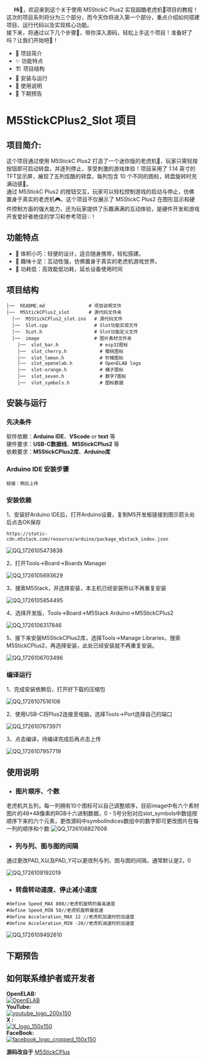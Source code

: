 &nbsp;&nbsp;&nbsp;&nbsp;&nbsp;__Hi👋__，欢迎来到这个关于使用 M5StickC Plus2 实现超酷老虎机🎰项目的教程！这次的项目系列将分为三个部分，而今天你将进入第一个部分，重点介绍如何搭建项目、运行代码以及实现核心功能。  
  接下来，将通过以下几个步骤📜，带你深入源码，轻松上手这个项目！准备好了吗？让我们开始吧🚀！  
- 📝 项目简介
- ✨ 功能特点
- 🏗 项目结构
- 🚀 安装与运行
- 🔧 使用说明
- 🔮 下期预告
# M5StickCPlus2_Slot 项目
## 项目简介:
这个项目通过使用 M5StickC Plus2 打造了一个迷你版的老虎机🎰，玩家只需轻按按钮即可启动转盘，并逐列停止，享受刺激的游戏体验！项目采用了 1.14 英寸的TFT显示屏，展现了五列炫酷的转盘，每列包含 10 个不同的图标，转盘旋转时充满动感🎡。  
  通过 M5StickC Plus2 的按钮交互，玩家可以轻松控制游戏的启动与停止，仿佛置身于真实的老虎机🎮。这个项目不仅展示了 M5StickC Plus2 在图形显示和硬件控制方面的强大能力，还为玩家提供了乐趣满满的互动体验，是硬件开发和游戏开发爱好者绝佳的学习和参考项目💡！

## 功能特点
- 📏 体积小巧：轻便的设计，适合随身携带，轻松搭建。
- 🎉 趣味十足：互动性强，仿佛置身于真实的老虎机游戏世界。
- 🔋 功耗低：高效能低功耗，延长设备使用时间
## 项目结构
``` 
│──  README.md                # 项目说明文件
│──  M5StickCPlus2_slot       # 源代码文件夹
  │──  M5StickCPlus2_slot.ino   # 源代码文件
  │──  Slot.cpp                 # Slot功能实现文件
  │──  SLot.h                   # Slot功能定义文件
  │──  image                    # 图片素材文件夹
    │──  slot_bar.h               # esp32图标
    │──  slot_cherry.h            # 樱桃图标
    │──  slot_lemon.h             # 柠檬图标 
    │──  slot_openelab.h          # OpenELAB logo
    │──  slot-orange.h            # 橘子图标
    │──  slot_seven.h             # 数字7图标
    │──  slot_symbols.h           # 图标数据
```
## 安装与运行

### 先决条件
软件依赖：__Arduino IDE__、__VScode__ or __text__ 等   
硬件要求：__USB-C数据线__、__M5StickCPlus2__ 等  
依赖要求：__M5StickCPlus2库__、__Arduino库__
### Arduino IDE 安装步骤
```
链接：稍后上传
```
### 安装依赖
1、安装好Arduino IDE后，打开Arduino设置，复制M5开发板链接到图示箭头处后点击OK保存
```
https://static-cdn.m5stack.com/resource/arduino/package_m5stack_index.json
```
![QQ_1726105473838](https://github.com/user-attachments/assets/367bd060-13ab-4eda-9a43-13fbc0250580)  
  
2、打开Tools->Board->Boards Manager  

![QQ_1726105693629](https://github.com/user-attachments/assets/e70b4f19-c21a-4ea5-80e2-4d150b54a35f)  
  
3、搜索M5Stack，并选择安装，本主机已经安装所以不再重复安装  

![QQ_1726105854495](https://github.com/user-attachments/assets/11b18b6c-c8db-4ea4-b209-d22dd26eebbe) 

4、选择开发版，Tools->Board->M5Stack Arduino->M5StickCPlus2  

![QQ_1726106317846](https://github.com/user-attachments/assets/203d874b-f316-4ae7-827b-2e01493ce08d)


5、接下来安装M5StickCPlus2库，选择Tools->Manage Libraries，搜索M5StickCPlus2，再选择安装，此处已经安装就不再重复安装。

![QQ_1726106703496](https://github.com/user-attachments/assets/312bc9e1-521c-479e-831a-a3c22e45a6ec)  

### 编译运行
1、完成安装依赖后，打开好下载的压缩包  

![QQ_1726107516108](https://github.com/user-attachments/assets/cb2362f7-1871-418e-94dd-92ddfe7284b7)  

2、使用USB-C将Plus2连接至电脑，选择Tools->Port选择自己的端口  

![QQ_1726107673971](https://github.com/user-attachments/assets/17f0392a-b753-4aba-946c-ede75ba9092f)  

3、点击编译，待编译完成后再点击上传  

![QQ_1726107957719](https://github.com/user-attachments/assets/c1f953ad-5355-44e8-af0c-ac5da7542aa6)  

## 使用说明
- ### 图片顺序、个数
老虎机共五列，每一列拥有10个图标可以自己调整顺序，目前image中有六个素材图片的48*48像素的RGB十六进制数据，0 - 5号分别对应slot_symbols中数组按顺序下来的六个元素，更改源码中symbolIndices数组中的数字即可更改图片在每一列的顺序和个数
![QQ_1726108827608](https://github.com/user-attachments/assets/45b5878d-3624-47b5-a671-fc40937d1898)

- ### 列与列、图与图的间隔
通过更改PAD_X以及PAD_Y可以更改列与列、图与图的间隔，通常默认是2，0  

![QQ_1726109192019](https://github.com/user-attachments/assets/3e14c412-8342-486d-ba00-b6a0f4d357ac)

- ### 转盘转动速度、停止减小速度
```
#define Speed_MAX 800//老虎机旋转的最高速度
#define Speed_MIN 50//老虎机旋转最低速
#define Acceleration_MAX 12 //老虎机加速时的加速度
#define Acceleration_MIN -20//老虎机减速时的加速度
```
  ![QQ_1726109492610](https://github.com/user-attachments/assets/aaa6b4a0-79b1-491a-8dbd-ca76cc8c1eee)

## 下期预告

## 如何联系维护者或开发者
__OpenELAB:__   
[![OpenELAB](https://private-user-images.githubusercontent.com/180402004/366379735-e03723c2-c213-421f-a517-e482f67f3660.png?jwt=eyJhbGciOiJIUzI1NiIsInR5cCI6IkpXVCJ9.eyJpc3MiOiJnaXRodWIuY29tIiwiYXVkIjoicmF3LmdpdGh1YnVzZXJjb250ZW50LmNvbSIsImtleSI6ImtleTUiLCJleHAiOjE3MjYwNDU2NTIsIm5iZiI6MTcyNjA0NTM1MiwicGF0aCI6Ii8xODA0MDIwMDQvMzY2Mzc5NzM1LWUwMzcyM2MyLWMyMTMtNDIxZi1hNTE3LWU0ODJmNjdmMzY2MC5wbmc_WC1BbXotQWxnb3JpdGhtPUFXUzQtSE1BQy1TSEEyNTYmWC1BbXotQ3JlZGVudGlhbD1BS0lBVkNPRFlMU0E1M1BRSzRaQSUyRjIwMjQwOTExJTJGdXMtZWFzdC0xJTJGczMlMkZhd3M0X3JlcXVlc3QmWC1BbXotRGF0ZT0yMDI0MDkxMVQwOTAyMzJaJlgtQW16LUV4cGlyZXM9MzAwJlgtQW16LVNpZ25hdHVyZT1mOWE1NGE1ZDhhOTNhMjJmNTRmZmMxYTk1YzA3MDNmNTY5MzQ1NGZkNDEzMDk4OTM4MTdjM2I1ZGNmMDYzODY2JlgtQW16LVNpZ25lZEhlYWRlcnM9aG9zdCZhY3Rvcl9pZD0wJmtleV9pZD0wJnJlcG9faWQ9MCJ9.qnnW0ggDBwf9vP7yfAQU-oMGHnGr0-FJKsb38NDInco)](https://openelab.io)  
__YouTube:__  
[![youtube_logo_200x150](https://private-user-images.githubusercontent.com/180402004/366385591-b212d544-4584-49ac-970d-811a87f367bc.png?jwt=eyJhbGciOiJIUzI1NiIsInR5cCI6IkpXVCJ9.eyJpc3MiOiJnaXRodWIuY29tIiwiYXVkIjoicmF3LmdpdGh1YnVzZXJjb250ZW50LmNvbSIsImtleSI6ImtleTUiLCJleHAiOjE3MjYwNDY1MzAsIm5iZiI6MTcyNjA0NjIzMCwicGF0aCI6Ii8xODA0MDIwMDQvMzY2Mzg1NTkxLWIyMTJkNTQ0LTQ1ODQtNDlhYy05NzBkLTgxMWE4N2YzNjdiYy5wbmc_WC1BbXotQWxnb3JpdGhtPUFXUzQtSE1BQy1TSEEyNTYmWC1BbXotQ3JlZGVudGlhbD1BS0lBVkNPRFlMU0E1M1BRSzRaQSUyRjIwMjQwOTExJTJGdXMtZWFzdC0xJTJGczMlMkZhd3M0X3JlcXVlc3QmWC1BbXotRGF0ZT0yMDI0MDkxMVQwOTE3MTBaJlgtQW16LUV4cGlyZXM9MzAwJlgtQW16LVNpZ25hdHVyZT0yNDA0OTllOWFiZTk3ZGM4YjUxMGYxOGFkNmViODYxMTk1YWQ1Nzc0MTdlZDRiNWZjZmI0NjU5ZDg1NmIwMzcxJlgtQW16LVNpZ25lZEhlYWRlcnM9aG9zdCZhY3Rvcl9pZD0wJmtleV9pZD0wJnJlcG9faWQ9MCJ9.A9yqUAA24OPl3lSMY1O71Oa8Jn33ICzTJqlOhf4altc)](https://www.youtube.com/@OpenELAB)  
__X :__  
[ ![X_logo_150x150](https://private-user-images.githubusercontent.com/180402004/366386947-f22637e9-361e-4889-99c5-a940dae19ca8.png?jwt=eyJhbGciOiJIUzI1NiIsInR5cCI6IkpXVCJ9.eyJpc3MiOiJnaXRodWIuY29tIiwiYXVkIjoicmF3LmdpdGh1YnVzZXJjb250ZW50LmNvbSIsImtleSI6ImtleTUiLCJleHAiOjE3MjYwNDY3MDcsIm5iZiI6MTcyNjA0NjQwNywicGF0aCI6Ii8xODA0MDIwMDQvMzY2Mzg2OTQ3LWYyMjYzN2U5LTM2MWUtNDg4OS05OWM1LWE5NDBkYWUxOWNhOC5wbmc_WC1BbXotQWxnb3JpdGhtPUFXUzQtSE1BQy1TSEEyNTYmWC1BbXotQ3JlZGVudGlhbD1BS0lBVkNPRFlMU0E1M1BRSzRaQSUyRjIwMjQwOTExJTJGdXMtZWFzdC0xJTJGczMlMkZhd3M0X3JlcXVlc3QmWC1BbXotRGF0ZT0yMDI0MDkxMVQwOTIwMDdaJlgtQW16LUV4cGlyZXM9MzAwJlgtQW16LVNpZ25hdHVyZT1hNjgzMjVjZmQwOTk2ZTA5ZWJmYmUzOWNjZjQwODUzYmI2YzUzMDk0ZDljMjlmOWE2ZmUyYTczMmM5MWNiMjNlJlgtQW16LVNpZ25lZEhlYWRlcnM9aG9zdCZhY3Rvcl9pZD0wJmtleV9pZD0wJnJlcG9faWQ9MCJ9.Xl_OOo_alC9lAL1wOYwLariKbjmPQba5MO6agG-ECmQ)
](https://twitter.com/openelabio)  
__FaceBook:__  
[![facebook_logo_cropped_150x150](https://private-user-images.githubusercontent.com/180402004/366389274-b03aa857-c5d9-4bed-b65c-ddbd0e674111.png?jwt=eyJhbGciOiJIUzI1NiIsInR5cCI6IkpXVCJ9.eyJpc3MiOiJnaXRodWIuY29tIiwiYXVkIjoicmF3LmdpdGh1YnVzZXJjb250ZW50LmNvbSIsImtleSI6ImtleTUiLCJleHAiOjE3MjYwNDcwMjgsIm5iZiI6MTcyNjA0NjcyOCwicGF0aCI6Ii8xODA0MDIwMDQvMzY2Mzg5Mjc0LWIwM2FhODU3LWM1ZDktNGJlZC1iNjVjLWRkYmQwZTY3NDExMS5wbmc_WC1BbXotQWxnb3JpdGhtPUFXUzQtSE1BQy1TSEEyNTYmWC1BbXotQ3JlZGVudGlhbD1BS0lBVkNPRFlMU0E1M1BRSzRaQSUyRjIwMjQwOTExJTJGdXMtZWFzdC0xJTJGczMlMkZhd3M0X3JlcXVlc3QmWC1BbXotRGF0ZT0yMDI0MDkxMVQwOTI1MjhaJlgtQW16LUV4cGlyZXM9MzAwJlgtQW16LVNpZ25hdHVyZT1lOWUyMDA4ZThlMmU3N2Y5NzE5NDVlOGMwNTRlNTcwODA0NmZjZGU4M2ZhYmNhYWQ0ZTA1NTVkNTE4Yjk0YzQwJlgtQW16LVNpZ25lZEhlYWRlcnM9aG9zdCZhY3Rvcl9pZD0wJmtleV9pZD0wJnJlcG9faWQ9MCJ9.magjk7X-wGsifZ7FlRZfq5J4-EoMdjJZsNK5e0g4CXQ)](https://www.facebook.com/profile.php?id=61559154729457)  

__源码改自于__
[M5StickCPlus](https://github.com/Sarah-C/M5StickC_Plus_Slot_Machine)

